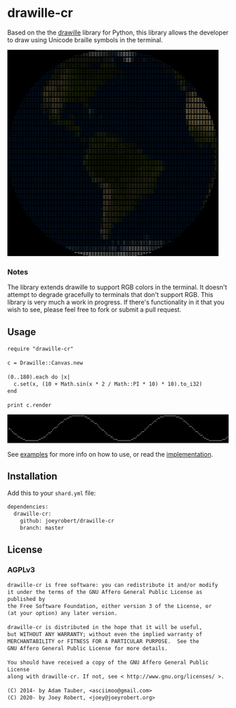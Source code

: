 # drawille-cr

Based on the the [drawille](https://github.com/asciimoo/drawille) library for Python,
this library allows the developer to draw using Unicode braille symbols in the terminal.

![Earth Rotation](examples/assets/earth-rotation.gif)

### Notes

The library extends drawille to support RGB colors in the terminal.
It doesn't attempt to degrade gracefully to terminals that don't support RGB.
This library is very much a work in progress. If there's functionality in it
that you wish to see, please feel free to fork or submit a pull request.

## Usage

```crystal
require "drawille-cr"

c = Drawille::Canvas.new

(0..180).each do |x|
  c.set(x, (10 + Math.sin(x * 2 / Math::PI * 10) * 10).to_i32)
end

print c.render
```

![Basic Example](examples/assets/basic.png)

See [examples](examples) for more info on how to use, or read the [implementation](drawille-cr).

## Installation

Add this to your `shard.yml` file:

```
dependencies:
  drawille-cr:
    github: joeyrobert/drawille-cr
    branch: master
```

## License

### AGPLv3

```
drawille-cr is free software: you can redistribute it and/or modify
it under the terms of the GNU Affero General Public License as published by
the Free Software Foundation, either version 3 of the License, or
(at your option) any later version.

drawille-cr is distributed in the hope that it will be useful,
but WITHOUT ANY WARRANTY; without even the implied warranty of
MERCHANTABILITY or FITNESS FOR A PARTICULAR PURPOSE.  See the
GNU Affero General Public License for more details.

You should have received a copy of the GNU Affero General Public License
along with drawille-cr. If not, see < http://www.gnu.org/licenses/ >.

(C) 2014- by Adam Tauber, <asciimoo@gmail.com>
(C) 2020- by Joey Robert, <joey@joeyrobert.org>
```
